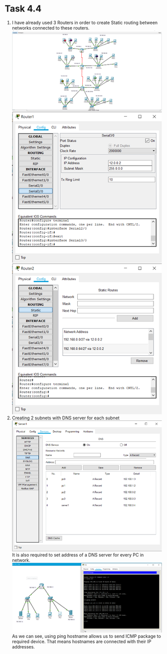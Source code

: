 # Task 4.4
1. I have already used 3 Routers in order to create Static routing between networks connected to these routers.  
![image](./screenshots/2.png)  
![image](./screenshots/Serial.png)  
![image](./screenshots/Static.png)  
2. Creating 2 subnets with DNS server for each subnet  
![image](./screenshots/dns.png)  
It is also required to set address of a DNS server for every PC in network.  
![image](./screenshots/scheme.png)  
As we can see, using ping hostname allows us to send ICMP package to required device. That means hostnames are connected with their IP addresses.  

